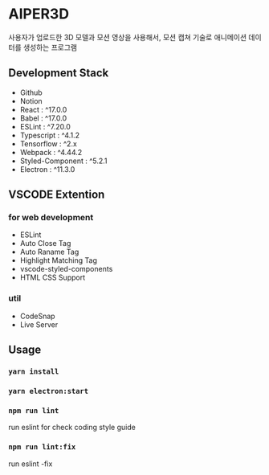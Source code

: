 # AIPER3D

사용자가 업로드한 3D 모델과 모션 영상을 사용해서, 모션 캡쳐 기술로 애니메이션 데이터를 생성하는 프로그램


## Development Stack

- Github
- Notion
- React : ^17.0.0
- Babel : ^17.0.0
- ESLint : ^7.20.0
- Typescript : ^4.1.2
- Tensorflow : ^2.x
- Webpack : ^4.44.2
- Styled-Component : ^5.2.1
- Electron : ^11.3.0

## VSCODE Extention

### for web development

- ESLint
- Auto Close Tag
- Auto Raname Tag
- Highlight Matching Tag
- vscode-styled-components
- HTML CSS Support

### util

- CodeSnap
- Live Server

## Usage

### `yarn install`

### `yarn electron:start`

### `npm run lint`

run eslint for check coding style guide

### `npm run lint:fix`

run eslint -fix

